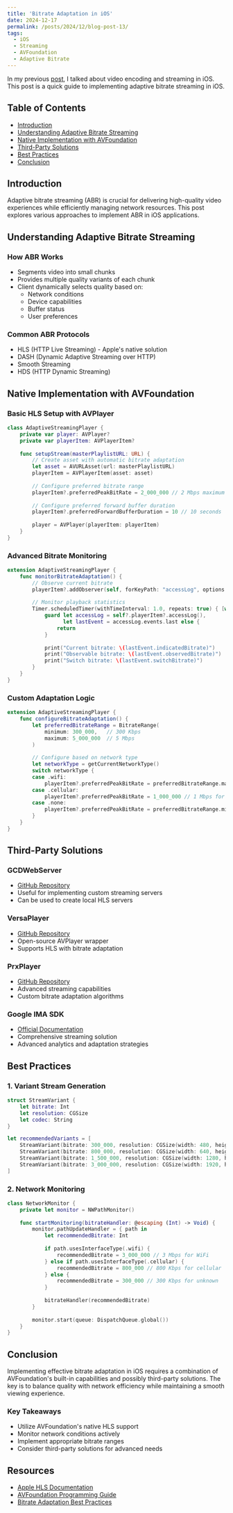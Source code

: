 ```yaml
---
title: 'Bitrate Adaptation in iOS'
date: 2024-12-17
permalink: /posts/2024/12/blog-post-13/
tags:
  - iOS
  - Streaming
  - AVFoundation
  - Adaptive Bitrate
---
```


In my previous [post](https://sheldonwangrjt.github.io/posts/2024/12/blog-post-12/), I talked about video encoding and streaming in iOS. This post is a quick guide to implementing adaptive bitrate streaming in iOS.

## Table of Contents
- [Introduction](#introduction)
- [Understanding Adaptive Bitrate Streaming](#understanding-adaptive-bitrate-streaming)
- [Native Implementation with AVFoundation](#native-implementation-with-avfoundation)
- [Third-Party Solutions](#third-party-solutions)
- [Best Practices](#best-practices)
- [Conclusion](#conclusion)

## Introduction

Adaptive bitrate streaming (ABR) is crucial for delivering high-quality video experiences while efficiently managing network resources. This post explores various approaches to implement ABR in iOS applications.

## Understanding Adaptive Bitrate Streaming

### How ABR Works
- Segments video into small chunks
- Provides multiple quality variants of each chunk
- Client dynamically selects quality based on:
  - Network conditions
  - Device capabilities
  - Buffer status
  - User preferences

### Common ABR Protocols
- HLS (HTTP Live Streaming) - Apple's native solution
- DASH (Dynamic Adaptive Streaming over HTTP)
- Smooth Streaming
- HDS (HTTP Dynamic Streaming)

## Native Implementation with AVFoundation

### Basic HLS Setup with AVPlayer

```swift
class AdaptiveStreamingPlayer {
    private var player: AVPlayer?
    private var playerItem: AVPlayerItem?
    
    func setupStream(masterPlaylistURL: URL) {
        // Create asset with automatic bitrate adaptation
        let asset = AVURLAsset(url: masterPlaylistURL)
        playerItem = AVPlayerItem(asset: asset)
        
        // Configure preferred bitrate range
        playerItem?.preferredPeakBitRate = 2_000_000 // 2 Mbps maximum
        
        // Configure preferred forward buffer duration
        playerItem?.preferredForwardBufferDuration = 10 // 10 seconds
        
        player = AVPlayer(playerItem: playerItem)
    }
}
```

### Advanced Bitrate Monitoring

```swift
extension AdaptiveStreamingPlayer {
    func monitorBitrateAdaptation() {
        // Observe current bitrate
        playerItem?.addObserver(self, forKeyPath: "accessLog", options: [.new], context: nil)
        
        // Monitor playback statistics
        Timer.scheduledTimer(withTimeInterval: 1.0, repeats: true) { [weak self] _ in
            guard let accessLog = self?.playerItem?.accessLog(),
                  let lastEvent = accessLog.events.last else {
                return
            }
            
            print("Current bitrate: \(lastEvent.indicatedBitrate)")
            print("Observable bitrate: \(lastEvent.observedBitrate)")
            print("Switch bitrate: \(lastEvent.switchBitrate)")
        }
    }
}
```

### Custom Adaptation Logic

```swift
extension AdaptiveStreamingPlayer {
    func configureBitrateAdaptation() {
        let preferredBitrateRange = BitrateRange(
            minimum: 300_000,   // 300 Kbps
            maximum: 5_000_000  // 5 Mbps
        )
        
        // Configure based on network type
        let networkType = getCurrentNetworkType()
        switch networkType {
        case .wifi:
            playerItem?.preferredPeakBitRate = preferredBitrateRange.maximum
        case .cellular:
            playerItem?.preferredPeakBitRate = 1_000_000 // 1 Mbps for cellular
        case .none:
            playerItem?.preferredPeakBitRate = preferredBitrateRange.minimum
        }
    }
}
```

## Third-Party Solutions

### GCDWebServer
- [GitHub Repository](https://github.com/swisspol/GCDWebServer)
- Useful for implementing custom streaming servers
- Can be used to create local HLS servers

### VersaPlayer
- [GitHub Repository](https://github.com/josejuanqm/VersaPlayer)
- Open-source AVPlayer wrapper
- Supports HLS with bitrate adaptation

### PrxPlayer
- [GitHub Repository](https://github.com/prex-aliya/PrxPlayer)
- Advanced streaming capabilities
- Custom bitrate adaptation algorithms

### Google IMA SDK
- [Official Documentation](https://developers.google.com/interactive-media-ads/docs/sdks/ios)
- Comprehensive streaming solution
- Advanced analytics and adaptation strategies

## Best Practices

### 1. Variant Stream Generation
```swift
struct StreamVariant {
    let bitrate: Int
    let resolution: CGSize
    let codec: String
}

let recommendedVariants = [
    StreamVariant(bitrate: 300_000, resolution: CGSize(width: 480, height: 270), codec: "H.264"),
    StreamVariant(bitrate: 800_000, resolution: CGSize(width: 640, height: 360), codec: "H.264"),
    StreamVariant(bitrate: 1_500_000, resolution: CGSize(width: 1280, height: 720), codec: "H.264"),
    StreamVariant(bitrate: 3_000_000, resolution: CGSize(width: 1920, height: 1080), codec: "H.264")
]
```

### 2. Network Monitoring

```swift
class NetworkMonitor {
    private let monitor = NWPathMonitor()
    
    func startMonitoring(bitrateHandler: @escaping (Int) -> Void) {
        monitor.pathUpdateHandler = { path in
            let recommendedBitrate: Int
            
            if path.usesInterfaceType(.wifi) {
                recommendedBitrate = 3_000_000 // 3 Mbps for WiFi
            } else if path.usesInterfaceType(.cellular) {
                recommendedBitrate = 800_000 // 800 Kbps for cellular
            } else {
                recommendedBitrate = 300_000 // 300 Kbps for unknown
            }
            
            bitrateHandler(recommendedBitrate)
        }
        
        monitor.start(queue: DispatchQueue.global())
    }
}
```

## Conclusion

Implementing effective bitrate adaptation in iOS requires a combination of AVFoundation's built-in capabilities and possibly third-party solutions. The key is to balance quality with network efficiency while maintaining a smooth viewing experience.

### Key Takeaways
- Utilize AVFoundation's native HLS support
- Monitor network conditions actively
- Implement appropriate bitrate ranges
- Consider third-party solutions for advanced needs

## Resources
- [Apple HLS Documentation](https://developer.apple.com/documentation/http_live_streaming)
- [AVFoundation Programming Guide](https://developer.apple.com/library/archive/documentation/AudioVideo/Conceptual/AVFoundationPG/Articles/00_Introduction.html)
- [Bitrate Adaptation Best Practices](https://bitmovin.com/adaptive-streaming/)